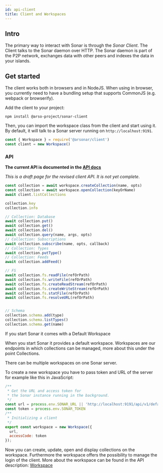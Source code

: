 ```yaml
---
id: api-client
title: Client and Workspaces
---
```

## Intro

The primary way to interact with Sonar is through the *Sonar Client*. The Client talks to the Sonar daemon over HTTP. The Sonar daemon is part of the P2P network, exchanges data with other peers and indexes the data in your islands.

## Get started

The client works both in browsers and in NodeJS. When using in browser, you currently need to have a bundling setup that supports CommonJS (e.g. webpack or browserify).

Add the client to your project:
```
npm install @arso-project/sonar-client
```

Then, you can import the workspace class from the client and start using it. By default, it will talk to a Sonar server running on `http://localhost:9191`.

```javascript
const { Workspace } = require('@arsonar/client')
const client = new Workspace()
```

### API

**The current API is documented in the [API docs](/apidocs-client/index.html)**

*This is a draft page for the revised client API. It is not yet complete*.

```javascript
const collection = await workspace.createCollection(name, opts)
const collection = await workspace.openCollection(keyOrName)
await client.listCollections

collection.key
collection.info

// Collection: Database
await collection.put()
await collection.get()
await collection.del()
await collection.query(name, args, opts)
// Collection: Subscriptions
await collection.subscribe(name, opts, callback)
// Collection: Types
await collection.putType()
// Collection: Feeds
await collection.addFeed()

// FS
await collection.fs.readFile(refOrPath)
await collection.fs.writeFile(refOrPath)
await collection.fs.createReadStream(refOrPath)
await collection.fs.createWriteStream(refOrPath)
await collection.fs.statFile(refOrPath)
await collection.fs.resolveURL(refOrPath)


// Schema
collection.schema.add(type)
collection.schema.listTypes()
collection.schema.get(name)
```

If you start Sonar it comes with a Default Workspace 

When you start Sonar it provides a default workspace. Workspaces are our endpoints in which collections can be managed, more about this under the point Collections.

There can be multiple workspaces on one Sonar server.

To create a new workspace you have to pass token and URL of the server for example like this in JavaScript:

```js
/**
 * Get the URL and access token for 
 * the Sonar instance running in the background. 
 */
const url = process.env.SONAR_URL || 'http://localhost:9191/api/v1/default'
const token = process.env.SONAR_TOKEN
/**
 * Initializing a client 
 */
export const workspace = new Workspace({
  url,
  accessCode: token
});
```

Now you can create, update, open and display collections on the workspace. Furthermore the workspace offers the possibility to manage the login of the client. More about the workspace can be found in the API description: [Workspace](https://sonar-apidocs.dev.arso.xyz/Workspace.html)
